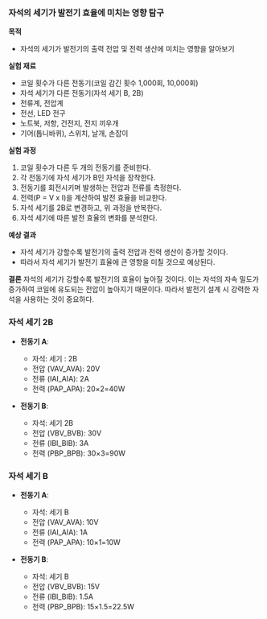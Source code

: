 ### 자석의 세기가 발전기 효율에 미치는 영향 탐구

**목적**

- 자석의 세기가 발전기의 출력 전압 및 전력 생산에 미치는 영향을 알아보기

**실험 재료**

- 코일 횟수가 다른 전동기(코일 감긴 횟수 1,000회, 10,000회)
- 자석 세기가 다른 전동기(자석 세기 B, 2B)
- 전류계, 전압계
- 전선, LED 전구
- 노트북, 저항, 건전지, 전지 끼우개
- 기어(톱니바퀴), 스위치, 날개, 손잡이

**실험 과정**

1. 코일 횟수가 다른 두 개의 전동기를 준비한다.
2. 각 전동기에 자석 세기가 B인 자석을 장착한다.
3. 전동기를 회전시키며 발생하는 전압과 전류를 측정한다.
4. 전력(P = V x I)을 계산하여 발전 효율을 비교한다.
5. 자석 세기를 2B로 변경하고, 위 과정을 반복한다.
6. 자석 세기에 따른 발전 효율의 변화를 분석한다.

**예상 결과**

- 자석 세기가 강할수록 발전기의 출력 전압과 전력 생산이 증가할 것이다.
- 따라서 자석 세기가 발전기 효율에 큰 영향을 미칠 것으로 예상된다.

**결론** 자석의 세기가 강할수록 발전기의 효율이 높아질 것이다. 이는 자석의 자속 밀도가 증가하여 코일에 유도되는 전압이 높아지기 때문이다. 따라서 발전기 설계 시 강력한 자석을 사용하는 것이 중요하다.
### 자석 세기 2B

- **전동기 A**:
    - 자석: 세기 : 2B
    - 전압 (VAV_AVA​): 20V
    - 전류 (IAI_AIA​): 2A
    - 전력 (PAP_APA​): 20×2=40W
- **전동기 B**:
    
    - 자석: 세기 2B
    - 전압 (VBV_BVB​): 30V
    - 전류 (IBI_BIB​): 3A
    - 전력 (PBP_BPB​): 30×3=90W

### 자석 세기 B

- **전동기 A**:
    
    - 자석: 세기 B
    - 전압 (VAV_AVA​): 10V
    - 전류 (IAI_AIA​): 1A
    - 전력 (PAP_APA​): 10×1=10W
- **전동기 B**:
    
    - 자석: 세기 B
    - 전압 (VBV_BVB​): 15V
    - 전류 (IBI_BIB​): 1.5A
    - 전력 (PBP_BPB​): 15×1.5=22.5W

